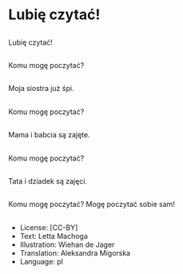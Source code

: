 # Lubię czytać!

##
Lubię czytać!

##
Komu mogę poczytać?

##
Moja siostra już śpi.

##
Komu mogę poczytać?

##
Mama i babcia są zajęte.

##
Komu mogę poczytać?

##
Tata i dziadek są zajęci.

##
Komu mogę poczytać? Mogę poczytać sobie sam!

##
* License: [CC-BY]
* Text: Letta Machoga
* Illustration: Wiehan de Jager
* Translation: Aleksandra Migorska
* Language: pl
